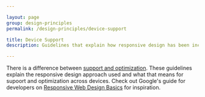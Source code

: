 ```yaml
---

layout: page
group: design-principles
permalink: /design-principles/device-support

title: Device Support
description: Guidelines that explain how responsive design has been incorporated into the design system

---
```


There is a difference between [support and optimization](http://bradfrost.com/blog/mobile/support-vs-optimization/). These guidelines explain the responsive design approach used and what that means for supoort and optimization across devices. Check out Google's guide for developers on [Responsive Web Design Basics](https://developers.google.com/web/fundamentals/design-and-ux/responsive/) for inspiration.